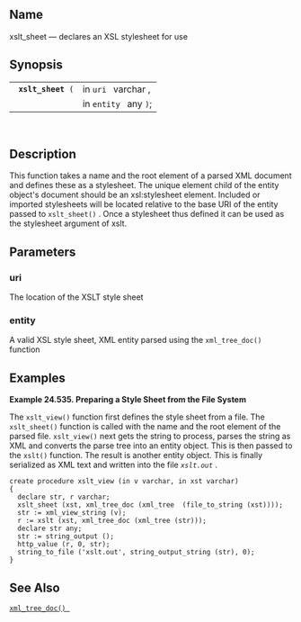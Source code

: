 <div id="fn_xslt_sheet" class="refentry">

<div class="titlepage">

</div>

<div class="refnamediv">

## Name

xslt_sheet — declares an XSL stylesheet for use

</div>

<div class="refsynopsisdiv">

## Synopsis

<div id="fsyn_xslt_sheet" class="funcsynopsis">

|                         |                       |
|-------------------------|-----------------------|
| ` `**`xslt_sheet`**` (` | in `uri ` varchar ,   |
|                         | in `entity ` any `)`; |

<div class="funcprototype-spacer">

 

</div>

</div>

</div>

<div id="desc_xslt_sheet" class="refsect1">

## Description

This function takes a name and the root element of a parsed XML document
and defines these as a stylesheet. The unique element child of the
entity object's document should be an xsl:stylesheet element. Included
or imported stylesheets will be located relative to the base URI of the
entity passed to `xslt_sheet()` . Once a stylesheet thus defined it can
be used as the stylesheet argument of xslt.

</div>

<div id="params_xslt_sheet" class="refsect1">

## Parameters

<div id="id124725" class="refsect2">

### uri

The location of the XSLT style sheet

</div>

<div id="id124728" class="refsect2">

### entity

A valid XSL style sheet, XML entity parsed using the `xml_tree_doc() `
function

</div>

</div>

<div id="examples_xslt_sheet" class="refsect1">

## Examples

<div id="ex_xslt_sheet" class="example">

**Example 24.535. Preparing a Style Sheet from the File System**

<div class="example-contents">

The `xslt_view()` function first defines the style sheet from a file.
The `xslt_sheet()` function is called with the name and the root element
of the parsed file. `xslt_view()` next gets the string to process,
parses the string as XML and converts the parse tree into an entity
object. This is then passed to the `xslt()` function. The result is
another entity object. This is finally serialized as XML text and
written into the file *`xslt.out`* .

``` programlisting
create procedure xslt_view (in v varchar, in xst varchar)
{
  declare str, r varchar;
  xslt_sheet (xst, xml_tree_doc (xml_tree  (file_to_string (xst))));
  str := xml_view_string (v);
  r := xslt (xst, xml_tree_doc (xml_tree (str)));
  declare str any;
  str := string_output ();
  http_value (r, 0, str);
  string_to_file ('xslt.out', string_output_string (str), 0);
}
```

</div>

</div>

  

</div>

<div id="seealso_xslt_sheet" class="refsect1">

## See Also

<a href="fn_xml_tree_doc.html" class="link" title="xml_tree_doc"><code
class="function">xml_tree_doc() </code></a>

</div>

</div>
